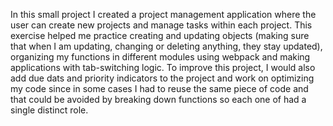 In this small project I created a project management application where the user can create new projects and manage tasks within each project. This exercise helped me practice creating and updating objects (making sure that when I am updating, changing or deleting anything, they stay updated), organizing my functions in different modules using webpack and making applications with tab-switching logic. To improve this project, I would also add due dats and priority indicators to the project and work on optimizing my code since in some cases I had to reuse the same piece of code and that could be avoided by breaking down functions so each one of had a single distinct role.